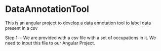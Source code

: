 # DataAnnotationTool
This is an angular project to develop a data annotation tool to label data present in a csv

Step 1: - We are provided with a csv file with a set of occupations in it. We need to input this file to our Angular Project.
